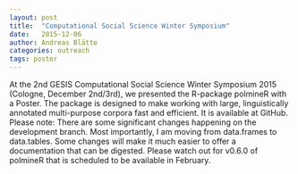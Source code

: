 ```yaml
---
layout: post
title:  "Computational Social Science Winter Symposium"
date:   2015-12-06
author: Andreas Blätte
categories: outreach
tags: poster
---
```


At the 2nd GESIS Computational Social Science Winter Symposium 2015 (Cologne, December 2nd/3rd),
we presented the R-package polmineR with a Poster. The package is designed to make
working with large, linguistically annotated multi-purpose corpora fast and efficient. It is available at GitHub.
Please note: There are some significant changes happening on the development branch. Most importantly,
I am moving from data.frames to data.tables. Some changes will make it much easier to offer a documentation
that can be digested. Please watch out for v0.6.0 of polmineR that is scheduled to be available in February.
